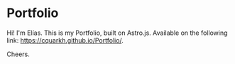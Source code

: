 # Portfolio

Hi! I'm Elías. This is my Portfolio, built on Astro.js. Available on the following link: https://cquarkh.github.io/Portfolio/.

Cheers.
